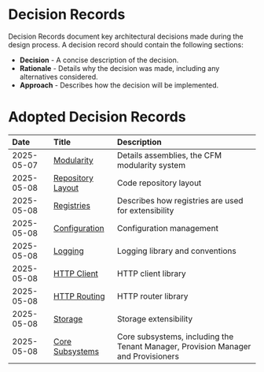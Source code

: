 # Decision Records

Decision Records document key architectural decisions made during the design process. A decision record should contain
the following sections:

* **Decision** - A concise description of the decision.
* **Rationale** - Details why the decision was made, including any alternatives considered.
* **Approach** - Describes how the decision will be implemented.

# Adopted Decision Records

| Date       | Title                                                  | Description                                                                       |
|:-----------|:-------------------------------------------------------|:----------------------------------------------------------------------------------|
| 2025-05-07 | [Modularity](2025-05-07-modularity/README.md)          | Details assemblies, the CFM modularity system                                     |
| 2025-05-08 | [Repository Layout](2025-05-08-01-repo-layout)         | Code repository layout                                                            |
| 2025-05-08 | [Registries](2025-05-08-02-registries/README.md)       | Describes how registries are used for extensibility                               |
| 2025-05-08 | [Configuration](2025-05-08-02-configuration/README.md) | Configuration management                                                          |
| 2025-05-08 | [Logging](2025-05-08-04-logging/README.md)             | Logging library and conventions                                                   |
| 2025-05-08 | [HTTP Client](2025-05-08-06-http-client/README.md)     | HTTP client library                                                               |
| 2025-05-08 | [HTTP Routing](2025-05-08-7-routing/README.md)         | HTTP router library                                                               |
| 2025-05-08 | [Storage](2025-05-08-8-storage)                        | Storage extensibility                                                             |
| 2025-05-08 | [Core Subsystems](2025-05-09-core-subsystems)          | Core subsystems, including the Tenant Manager, Provision Manager and Provisioners |

